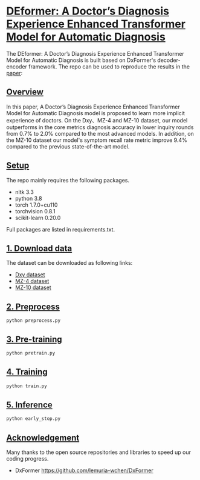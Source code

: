 # [DEformer: A Doctor’s Diagnosis Experience Enhanced Transformer Model for Automatic Diagnosis](https://github.com/Dustzx/DEformer/blob/main/README.md#DEformer)
The  DEformer: A Doctor’s Diagnosis Experience Enhanced Transformer Model for Automatic Diagnosis is built based on DxFormer's decoder-encoder framework. The repo can be used to reproduce the results in the [paper]():

## [Overview](https://github.com/Dustzx/DEformer/blob/main/README.md#overview)

In this paper, A Doctor’s Diagnosis Experience Enhanced Transformer Model for Automatic Diagnosis model is proposed to learn more implicit experience of doctors. On the Dxy、MZ-4 and MZ-10 dataset, our model outperforms in the core metrics diagnosis accuracy in lower inquiry rounds from 0.7% to 2.0% compared to the most advanced models. In addition, on the MZ-10 dataset our model's symptom recall rate metric  improve 9.4% compared to the previous state-of-the-art model.

## [Setup](https://github.com/Dustzx/DEformer/blob/main/README.md#setup)

The repo mainly requires the following packages.

- nltk 3.3
- python 3.8
- torch 1.7.0+cu110
- torchvision 0.8.1
- scikit-learn 0.20.0

Full packages are listed in requirements.txt.

## [1. Download data](https://github.com/Dustzx/DEformer/blob/main/README.md#1-Download-data)

The dataset can be downloaded as following links:

- [Dxy dataset](https://github.com/HCPLab-SYSU/Medical_DS)
- [MZ-4 dataset](http://www.sdspeople.fudan.edu.cn/zywei/data/acl2018-mds.zip)
- [MZ-10 dataset](https://github.com/lemuria-wchen/imcs21)

## [2. Preprocess](https://github.com/Dustzx/DEformer/blob/main/README.md#2-Preprocess)

```ptyhon
python preprocess.py
```



## [3. Pre-training](https://github.com/Dustzx/DEformer/blob/main/README.md#3-Pre-training)

```python
python pretrain.py
```

## [4. Training](https://github.com/Dustzx/DEformer/blob/main/README.md#4-Training)

```python
python train.py
```

## [5. Inference](https://github.com/Dustzx/DEformer/blob/main/README.md#4-Inference)

```python
python early_stop.py
```

## [Acknowledgement](https://github.com/Dustzx/DEformer/blob/main/README.md#Acknowledgement)

Many thanks to the open source repositories and libraries to speed up our coding progress.

- DxFormer https://github.com/lemuria-wchen/DxFormer

